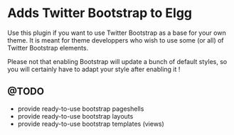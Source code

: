 # Adds Twitter Bootstrap to Elgg

Use this plugin if you want to use Twitter Bootstrap as a base for your own theme.
It is meant for theme developpers who wish to use some (or all) of Twitter Bootstrap elements.

Please not that enabling Bootstrap will update a bunch of default styles, so you will certainly have to adapt your style after enabling it !



## @TODO
- provide ready-to-use bootstrap pageshells
- provide ready-to-use bootstrap layouts
- provide ready-to-use bootstrap templates (views)



